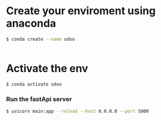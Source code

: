 # Create your enviroment using anaconda 
```bash
$ conda create --name odoo
 
```
# Activate the env 
```
$ conda activate odoo
```

### Run the fastApi server 
```bash
$ uvicorn main:app --reload --host 0.0.0.0 --port 5000
```
